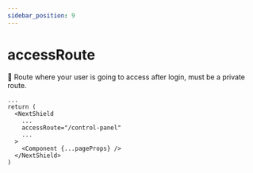 ```yaml
---
sidebar_position: 9
---
```


# accessRoute

🚧 Route where your user is going to access after login, must be a private route.

```tsx
...
return (
  <NextShield
    ...
    accessRoute="/control-panel"
    ...
  >
    <Component {...pageProps} />
  </NextShield>
)
```
